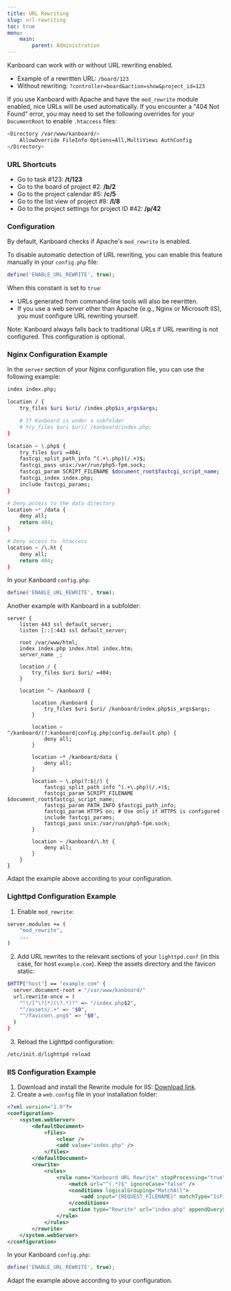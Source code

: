 ```yaml
---
title: URL Rewriting
slug: url-rewriting
toc: true
menu:
    main:
        parent: Administration
---
```


Kanboard can work with or without URL rewriting enabled.

- Example of a rewritten URL: `/board/123`
- Without rewriting: `?controller=board&action=show&project_id=123`

If you use Kanboard with Apache and have the `mod_rewrite` module enabled, nice URLs will be used automatically. If you encounter a "404 Not Found" error, you may need to set the following overrides for your `DocumentRoot` to enable `.htaccess` files:

```sh
<Directory /var/www/kanboard/>
    AllowOverride FileInfo Options=All,MultiViews AuthConfig
</Directory>
```

### URL Shortcuts

- Go to task #123: **/t/123**
- Go to the board of project #2: **/b/2**
- Go to the project calendar #5: **/c/5**
- Go to the list view of project #8: **/l/8**
- Go to the project settings for project ID #42: **/p/42**

### Configuration

By default, Kanboard checks if Apache's `mod_rewrite` is enabled.

To disable automatic detection of URL rewriting, you can enable this feature manually in your `config.php` file:

```php
define('ENABLE_URL_REWRITE', true);
```

When this constant is set to `true`:

- URLs generated from command-line tools will also be rewritten.
- If you use a web server other than Apache (e.g., Nginx or Microsoft IIS), you must configure URL rewriting yourself.

Note: Kanboard always falls back to traditional URLs if URL rewriting is not configured. This configuration is optional.

### Nginx Configuration Example

In the `server` section of your Nginx configuration file, you can use the following example:

```bash
index index.php;

location / {
    try_files $uri $uri/ /index.php$is_args$args;

    # If Kanboard is under a subfolder
    # try_files $uri $uri/ /kanboard/index.php;
}

location ~ \.php$ {
    try_files $uri =404;
    fastcgi_split_path_info ^(.+\.php)(/.+)$;
    fastcgi_pass unix:/var/run/php5-fpm.sock;
    fastcgi_param SCRIPT_FILENAME $document_root$fastcgi_script_name;
    fastcgi_index index.php;
    include fastcgi_params;
}

# Deny access to the data directory
location ~* /data {
    deny all;
    return 404;
}

# Deny access to .htaccess
location ~ /\.ht {
    deny all;
    return 404;
}
```

In your Kanboard `config.php`:

```php
define('ENABLE_URL_REWRITE', true);
```

Another example with Kanboard in a subfolder:

```nginx
server {
    listen 443 ssl default_server;
    listen [::]:443 ssl default_server;

    root /var/www/html;
    index index.php index.html index.htm;
    server_name _;

    location / {
        try_files $uri $uri/ =404;
    }

    location ^~ /kanboard {

        location /kanboard {
            try_files $uri $uri/ /kanboard/index.php$is_args$args;
        }

        location ~ ^/kanboard/(?:kanboard|config.php|config.default.php) {
            deny all;
        }

        location ~* /kanboard/data {
            deny all;
        }

        location ~ \.php(?:$|/) {
            fastcgi_split_path_info ^(.+\.php)(/.+)$;
            fastcgi_param SCRIPT_FILENAME $document_root$fastcgi_script_name;
            fastcgi_param PATH_INFO $fastcgi_path_info;
            fastcgi_param HTTPS on; # Use only if HTTPS is configured
            include fastcgi_params;
            fastcgi_pass unix:/var/run/php5-fpm.sock;
        }

        location ~ /kanboard/\.ht {
            deny all;
        }
    }
}
```

Adapt the example above according to your configuration.

### Lighttpd Configuration Example

1. Enable `mod_rewrite`:

```bash
server.modules += (
    "mod_rewrite",
    ...
)
```

2. Add URL rewrites to the relevant sections of your `lighttpd.conf` (in this case, for host `example.com`). Keep the assets directory and the favicon static:

```bash
$HTTP["host"] == "example.com" {
  server.document-root = "/var/www/kanboard/"
  url.rewrite-once = (
    "^(/[^\?]*)(\?.*)?" => "/index.php$2",
    "^/assets/.+" => "$0",
    "^/favicon\.png$" => "$0",
  )
}
```

3. Reload the Lighttpd configuration:

```bash
/etc/init.d/lighttpd reload
```

### IIS Configuration Example

1. Download and install the Rewrite module for IIS: [Download link](http://www.iis.net/learn/extensions/url-rewrite-module/using-the-url-rewrite-module).
2. Create a `web.config` file in your installation folder:

```xml
<?xml version="1.0"?>
<configuration>
    <system.webServer>
        <defaultDocument>
            <files>
                <clear />
                <add value="index.php" />
            </files>
        </defaultDocument>
        <rewrite>
            <rules>
                <rule name="Kanboard URL Rewrite" stopProcessing="true">
                    <match url="^(.*)$" ignoreCase="false" />
                    <conditions logicalGrouping="MatchAll">
                        <add input="{REQUEST_FILENAME}" matchType="IsFile" ignoreCase="false" negate="true" />
                    </conditions>
                    <action type="Rewrite" url="index.php" appendQueryString="true" />
                </rule>
            </rules>
        </rewrite>
    </system.webServer>
</configuration>
```

In your Kanboard `config.php`:

```php
define('ENABLE_URL_REWRITE', true);
```

Adapt the example above according to your configuration.
